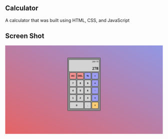 ## Calculator

A calculator that was built using HTML, CSS, and JavaScript



## Screen Shot

![](images/CalculatorSS.png)


